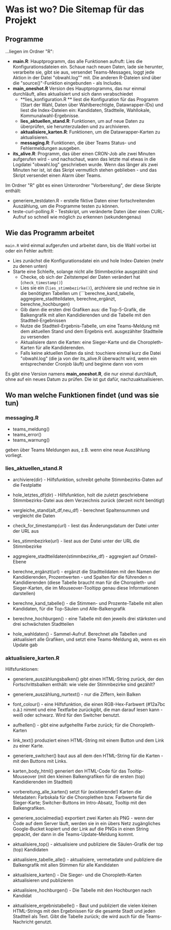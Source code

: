 # Was ist wo? Die Sitemap für das Projekt

## Programme
...liegen im Ordner "R":

* **main.R**: Hauptprogramm, das alle Funktionen aufruft: Lies die Konfigurationsdateien ein. Schaue nach neuen Daten, lade sie herunter, verarbeite sie, gibt sie aus, versendet Teams-Messages, loggt jede Aktion in der Datei "obwahl.log"" mit. Die anderen R-Dateien sind über die "source()"-Funktion eingebunden - als Includes.
* **main_oneshot.R** Version des Hauptprogramms, das nur einmal durchläuft, alles aktualisiert und sich dann verabschiedet
  * **lies_konfiguration.R ** liest die Konfiguration für das Programm (Start der Wahl, Daten über Wahlberechtigte, Datawrapper-IDs) und liest die Index-Dateien ein: Kandidaten, Stadtteile, Wahllokale, Kommunalwahl-Ergebnisse. 
  * **lies_aktuellen_stand.R**: Funktionen, um auf neue Daten zu überprüfen, sie herunterzuladen und zu archivieren. 
  * **aktualisiere_karten.R**: Funktionen, um die Datawrapper-Karten zu aktualisieren. 
  * **messaging.R**: Funktionen, die über Teams Status- und Fehlermeldungen ausgeben. 
* **its_alive.R**: Programm, das über einen CRON-Job alle zwei Minuten aufgerufen wird - und nachschaut, wann das letzte mal etwas in die Logdatei "obwahl.log" geschrieben wurde. Wenn das länger als zwei Minuten her ist, ist das Skript vermutlich stehen geblieben - und das Skript versendet einen Alarm über Teams. 
  
Im Ordner "R" gibt es einen Unterordner "Vorbereitung", der diese Skripte enthält:

* generiere_testdaten.R - erstelle fiktive Daten einer fortschreitenden Auszählung, um die Programme testen zu können. 
* teste-curl-polling.R - Testskript, um veränderte Daten über einen CURL-Aufruf so schnell wie möglich zu erkennen (sekundengenau) 

## Wie das Programm arbeitet

```main.R``` wird einmal aufgerufen und arbeitet dann, bis die Wahl vorbei ist
oder ein Fehler auftritt: 

- Lies zunächst die Konfigurationsdatei ein und hole Index-Dateien (mehr zu denen unten)
- Starte eine Schleife, solange nicht alle Stimmbezirke ausgezählt sind
  - Checke, ob sich der Zeitstempel der Daten verändert hat (```check_timestamp()```)
  - Lies sie ein (```lies_stimmbezirke()```), archiviere sie und rechne sie in die benötigten Tabellen um (```berechne_kand_tabelle, aggregiere_stadtteildaten, berechne_ergänzt, berechne_hochburgen)
  - Gib dann die ersten drei Grafiken aus: die Top-5-Grafik, die Balkengrafik mit allen Kandidierenden und die Tabelle mit den Stadtteil-Ergebnissen
  - Nutze die Stadtteil-Ergebnis-Tabelle, um eine Teams-Meldung mit dem aktuellen Stand und dem Ergebnis evtl. ausgezählter Stadtteile zu versenden
  - Aktualisiere dann die Karten: eine Sieger-Karte und die Choropleth-Karten für alle Kandiderenden.
  - Falls keine aktuellen Daten da sind: touchiere einmal kurz die Datei "obwahl.log" (die ja von der its_alive.R überwacht wird, wenn ein entsprechender Cronjob läuft) und beginne dann von vorn

Es gibt eine Version namens **main_oneshot.R**, die nur einmal durchläuft, ohne auf ein neues Datum zu prüfen. Die ist gut dafür, nachzuaktualisieren. 

## Wo man welche Funktionen findet (und was sie tun)

### messaging.R
- teams_meldung()
- teams_error()
- teams_warnung()

geben über Teams Meldungen aus, z.B. wenn eine neue Auszählung vorliegt.

### lies_aktuellen_stand.R

- archiviere(dir) - Hilfsfunktion, schreibt geholte Stimmbezirks-Daten auf die Festplatte
- hole_letztes_df(dir) - Hilfsfunktion, holt die zuletzt geschriebene Stimmbezirks-Datei aus dem Verzeichnis zurück  (derzeit nicht benötigt)
- vergleiche_stand(alt_df,neu_df) - berechnet Spaltensummen und vergleicht die Daten
- check_for_timestamp(url) - liest das Änderungsdatum der Datei unter der URL aus
- lies_stimmbezirke(url) - liest aus der Datei unter der URL die Stimmbezirke
- aggregiere_stadtteildaten(stimmbezirke_df) - aggregiert auf Ortsteil-Ebene
- berechne_ergänzt(url) - ergänzt die Stadtteildaten mit den Namen der Kandidierenden, Prozentwerten - und Spalten für die führenden n Kandidierenden (diese Tabelle braucht man für die Choropleth- und Sieger-Karten, die im Mouseover-Tooltipp genau diese Informationen darstellen)
- berechne_kand_tabelle() - die Stimmen- und Prozente-Tabelle mit allen Kandidaten, für die Top-Säulen und Alle-Balkengrafik
- berechne_hochburgen() - eine Tabelle mit den jeweils drei stärksten und drei schwächsten Stadtteilen

- hole_wahldaten() - Sammel-Aufruf. Berechnet alle Tabellen und aktualisiert alle Grafiken, und setzt eine Teams-Meldung ab, wenn es ein Update gab

### aktualisiere_karten.R

Hilfsfunktionen:
- generiere_auszählungsbalken() gibt einen HTML-String zurück, der den Fortschrittsbalken enthält: wie viele der Stimmbezirke sind gezählt?
- generiere_auszählung_nurtext() - nur die Ziffern, kein Balken
- font_colour() - eine Hilfsfunktion, die einen RGB-Hex-Farbwert (#12a7bc o.ä.) nimmt und eine Textfarbe zurückgibt, die man darauf lesen kann - weiß oder schwarz. Wird für den Switcher benutzt. 
- aufhellen() - gibt eine aufgehellte Farbe zurück; für die Choropleth-Karten
- link_text() produziert einen HTML-String mit einem Button und dem Link zu einer Karte.

- generiere_switcher() baut aus all dem den HTML-String für die Karten - mit den Buttons mit Links. 
- karten_body_html() generiert den HTML-Code für das Tooltip-Mouseover (mit den kleinen Balkengrafiken für die ersten (top) Kandidierenden im Stadtteil)
- vorbereitung_alle_karten() setzt für (existierende!) Karten die Metadaten: Farbskala für die Choroplethen bzw. Farbwerte für die Sieger-Karte; Switcher-Buttons im Intro-Absatz, Tooltip mit den Balkengrafiken. 

- generiere_socialmedia() exportiert zwei Karten als PNG - wenn der Code auf dem Server läuft, werden sie in ein übers Netz zugängliches Google-Bucket kopiert und der Link auf die PNGs in einen String gepackt, der dann in die Teams-Update-Meldung kommt. 

- aktualisiere_top() - aktualisiere und publiziere die Säulen-Grafik der top (top) Kandidaten
- aktualisiere_tabelle_alle() -  aktualisiere, vermetadate und publiziere die Balkengrafik mit allen Stimmen für alle Kandidaten
- aktualisiere_karten() - Die Sieger- und die Choropleth-Karten aktualisieren und publizieren
- aktualisiere_hochburgen() - Die Tabelle mit den Hochburgen nach Kandidat
- aktualisiere_ergebnistabelle() - Baut und publiziert die vielen kleinen HTML-Strings mit den Ergebnissen für die gesamte Stadt und jeden Stadtteil als Text. Gibt die Tabelle zurück; die wird auch für die Teams-Nachricht genutzt.

  


